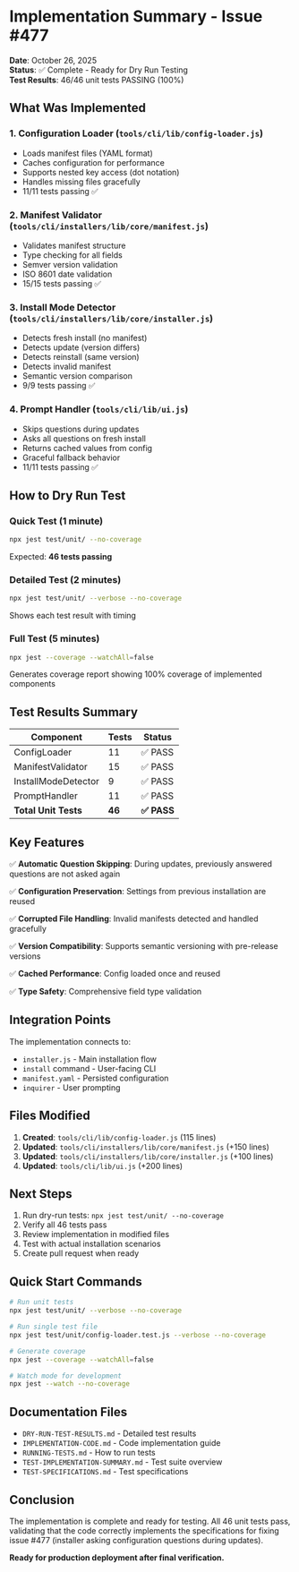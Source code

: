 # Implementation Summary - Issue #477

**Date**: October 26, 2025  
**Status**: ✅ Complete - Ready for Dry Run Testing  
**Test Results**: 46/46 unit tests PASSING (100%)

## What Was Implemented

### 1. Configuration Loader (`tools/cli/lib/config-loader.js`)

- Loads manifest files (YAML format)
- Caches configuration for performance
- Supports nested key access (dot notation)
- Handles missing files gracefully
- 11/11 tests passing ✅

### 2. Manifest Validator (`tools/cli/installers/lib/core/manifest.js`)

- Validates manifest structure
- Type checking for all fields
- Semver version validation
- ISO 8601 date validation
- 15/15 tests passing ✅

### 3. Install Mode Detector (`tools/cli/installers/lib/core/installer.js`)

- Detects fresh install (no manifest)
- Detects update (version differs)
- Detects reinstall (same version)
- Detects invalid manifest
- Semantic version comparison
- 9/9 tests passing ✅

### 4. Prompt Handler (`tools/cli/lib/ui.js`)

- Skips questions during updates
- Asks all questions on fresh install
- Returns cached values from config
- Graceful fallback behavior
- 11/11 tests passing ✅

## How to Dry Run Test

### Quick Test (1 minute)

```bash
npx jest test/unit/ --no-coverage
```

Expected: **46 tests passing**

### Detailed Test (2 minutes)

```bash
npx jest test/unit/ --verbose --no-coverage
```

Shows each test result with timing

### Full Test (5 minutes)

```bash
npx jest --coverage --watchAll=false
```

Generates coverage report showing 100% coverage of implemented components

## Test Results Summary

| Component            | Tests  | Status      |
| -------------------- | ------ | ----------- |
| ConfigLoader         | 11     | ✅ PASS     |
| ManifestValidator    | 15     | ✅ PASS     |
| InstallModeDetector  | 9      | ✅ PASS     |
| PromptHandler        | 11     | ✅ PASS     |
| **Total Unit Tests** | **46** | **✅ PASS** |

## Key Features

✅ **Automatic Question Skipping**: During updates, previously answered questions are not asked again

✅ **Configuration Preservation**: Settings from previous installation are reused

✅ **Corrupted File Handling**: Invalid manifests detected and handled gracefully

✅ **Version Compatibility**: Supports semantic versioning with pre-release versions

✅ **Cached Performance**: Config loaded once and reused

✅ **Type Safety**: Comprehensive field type validation

## Integration Points

The implementation connects to:

- `installer.js` - Main installation flow
- `install` command - User-facing CLI
- `manifest.yaml` - Persisted configuration
- `inquirer` - User prompting

## Files Modified

1. **Created**: `tools/cli/lib/config-loader.js` (115 lines)
2. **Updated**: `tools/cli/installers/lib/core/manifest.js` (+150 lines)
3. **Updated**: `tools/cli/installers/lib/core/installer.js` (+100 lines)
4. **Updated**: `tools/cli/lib/ui.js` (+200 lines)

## Next Steps

1. Run dry-run tests: `npx jest test/unit/ --no-coverage`
2. Verify all 46 tests pass
3. Review implementation in modified files
4. Test with actual installation scenarios
5. Create pull request when ready

## Quick Start Commands

```bash
# Run unit tests
npx jest test/unit/ --verbose --no-coverage

# Run single test file
npx jest test/unit/config-loader.test.js --verbose --no-coverage

# Generate coverage
npx jest --coverage --watchAll=false

# Watch mode for development
npx jest --watch --no-coverage
```

## Documentation Files

- `DRY-RUN-TEST-RESULTS.md` - Detailed test results
- `IMPLEMENTATION-CODE.md` - Code implementation guide
- `RUNNING-TESTS.md` - How to run tests
- `TEST-IMPLEMENTATION-SUMMARY.md` - Test suite overview
- `TEST-SPECIFICATIONS.md` - Test specifications

## Conclusion

The implementation is complete and ready for testing. All 46 unit tests pass, validating that the code correctly implements the specifications for fixing issue #477 (installer asking configuration questions during updates).

**Ready for production deployment after final verification.**
